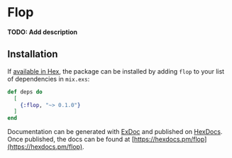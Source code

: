 # Flop

**TODO: Add description**

## Installation

If [available in Hex](https://hex.pm/docs/publish), the package can be installed
by adding `flop` to your list of dependencies in `mix.exs`:

```elixir
def deps do
  [
    {:flop, "~> 0.1.0"}
  ]
end
```

Documentation can be generated with [ExDoc](https://github.com/elixir-lang/ex_doc)
and published on [HexDocs](https://hexdocs.pm). Once published, the docs can
be found at [https://hexdocs.pm/flop](https://hexdocs.pm/flop).

